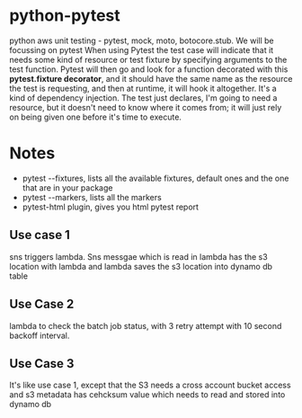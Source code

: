 # python-pytest
python aws unit testing  - pytest, mock, moto, botocore.stub. We will be focussing on pytest
When using Pytest the test case will indicate that it needs some kind of resource or test fixture
by specifying arguments to the test function. Pytest will then go and look for a function decorated
with this **pytest.fixture decorator**, and it should have the same name as the resource the test is
requesting, and then at runtime, it will hook it altogether. It's a kind of dependency injection. The test 
just declares, I'm going to need a resource, but it doesn't need to know where it comes from; it will just
rely on being given one before it's time to execute.

# Notes
- pytest --fixtures, lists all the available fixtures, default ones and the one that are in your package
- pytest --markers, lists all the markers
- pytest-html plugin, gives you html pytest report

## Use case 1
sns triggers lambda. Sns messgae which is read in  lambda has the s3 location with lambda and lambda saves the s3 location into dynamo db table

## Use Case 2
lambda to check the batch job status, with 3 retry attempt with 10 second backoff interval.


## Use Case 3
It's like use case 1, except that the S3 needs a cross account bucket access and s3 metadata has cehcksum value which needs to read and stored into dynamo db




